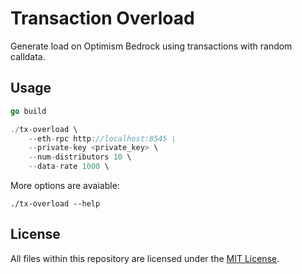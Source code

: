# Transaction Overload

Generate load on Optimism Bedrock using transactions with random calldata.

## Usage

```go
go build 

./tx-overload \
    --eth-rpc http://localhost:8545 \
    --private-key <private_key> \
    --num-distributors 10 \
    --data-rate 1000 \
```

More options are avaiable:
```
./tx-overload --help
```

## License

All files within this repository are licensed under the [MIT License](https://github.com/ethereum-optimism/tx-overload/blob/master/LICENSE).
